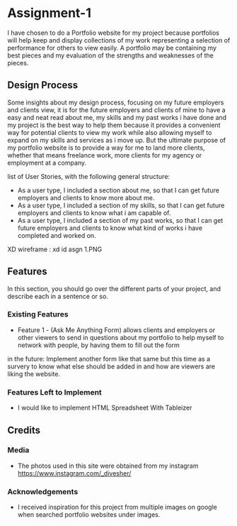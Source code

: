 # Assignment-1

I have chosen to do a Portfolio website for my project because portfolios will help keep and display collections of my work representing a selection of performance for others to view easily. A portfolio may be containing my best pieces and my evaluation of the strengths and weaknesses of the pieces.

## Design Process

Some insights about my design process, focusing on my future employers and clients view, it is for the future employers and clients of mine to have a easy and neat read about me, my skills and my past works i have done and my project is the best way to help them because it provides a convenient way for potential clients to view my work while also allowing myself to expand on my skills and services as i move up. But the ultimate purpose of my portfolio website is to provide a way for me to land more clients, whether that means freelance work, more clients for my agency or employment at a company.

list of User Stories, with the following general structure:
- As a user type, I included a section about me, so that I can get future employers and clients to know more about me.
- As a user type, I included a section of my skills, so that I can get future employers and clients to know what i am capable of.
- As a user type, I included a section of my past works, so that I can get future employers and clients to know what kind of works i have completed and worked on.

XD wireframe : xd id asgn 1.PNG

## Features

In this section, you should go over the different parts of your project, and describe each in a sentence or so.

### Existing Features
- Feature 1 - (Ask Me Anything Form) allows clients and employers or other viewers to send in questions about my portfolio to help myself to network with people, by having them to fill out the form

in the future: Implement another form like that same but this time as a survery to know what else should be added in and how are viewers are liking the website.

### Features Left to Implement
- I would like to implement HTML Spreadsheet With Tableizer


## Credits

### Media
- The photos used in this site were obtained from my instagram
https://www.instagram.com/_divesher/


### Acknowledgements

- I received inspiration for this project from multiple images on google when searched portfolio websites under images.